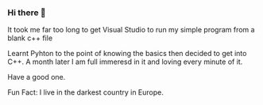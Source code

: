 ### Hi there 👋

It took me far too long to get Visual Studio to run my simple program from a blank c++ file

Learnt Pyhton to the point of knowing the basics then decided to get into C++. A month later I am full immeresd in it and loving every minute of it. 

 

Have a good one.

Fun Fact: I live in the darkest country in Europe. 
